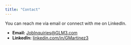 ```yaml
---
title: "Contact"
---
```


You can reach me via email or connect with me on LinkedIn.

*   **Email:** [JobInquiries@GLM3.com](mailto:JobInquiries@GLM3.com)
*   **LinkedIn:** <a href="https://linkedin.com/in/GMartinez3" target="_blank" rel="noopener noreferrer">linkedin.com/in/GMartinez3</a>
